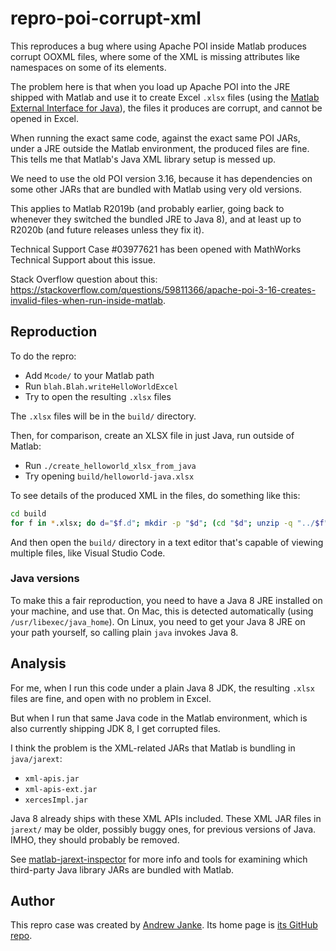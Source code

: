 # repro-poi-corrupt-xml

This reproduces a bug where using Apache POI inside Matlab produces corrupt OOXML files, where some of the XML is missing attributes like namespaces on some of its elements.

The problem here is that when you load up Apache POI into the JRE shipped with Matlab and use it to create Excel `.xlsx` files (using the [Matlab External Interface for Java](https://www.mathworks.com/help/matlab/using-java-libraries-in-matlab.html)), the files it produces are corrupt, and cannot be opened in Excel.

When running the exact same code, against the exact same POI JARs, under a JRE outside the Matlab environment, the produced files are fine. This tells me that Matlab's Java XML library setup is messed up.

We need to use the old POI version 3.16, because it has dependencies on some other JARs that are bundled with Matlab using very old versions.

This applies to Matlab R2019b (and probably earlier, going back to whenever they switched the bundled JRE to Java 8), and at least up to R2020b (and future releases unless they fix it).

Technical Support Case #03977621 has been opened with MathWorks Technical Support about this issue.

Stack Overflow question about this: <https://stackoverflow.com/questions/59811366/apache-poi-3-16-creates-invalid-files-when-run-inside-matlab>.

## Reproduction

To do the repro:

* Add `Mcode/` to your Matlab path
* Run `blah.Blah.writeHelloWorldExcel`
* Try to open the resulting `.xlsx` files

The `.xlsx` files will be in the `build/` directory.

Then, for comparison, create an XLSX file in just Java, run outside of Matlab:

* Run `./create_helloworld_xlsx_from_java`
* Try opening `build/helloworld-java.xlsx`

To see details of the produced XML in the files, do something like this:

```bash
cd build
for f in *.xlsx; do d="$f.d"; mkdir -p "$d"; (cd "$d"; unzip -q "../$f"); done
```

And then open the `build/` directory in a text editor that's capable of viewing multiple files, like Visual Studio Code.

### Java versions

To make this a fair reproduction, you need to have a Java 8 JRE installed on your machine, and use that. On Mac, this is detected automatically (using `/usr/libexec/java_home`). On Linux, you need to get your Java 8 JRE on your path yourself, so calling plain `java` invokes Java 8.

## Analysis

For me, when I run this code under a plain Java 8 JDK, the resulting `.xlsx` files are fine, and open with no problem in Excel.

But when I run that same Java code in the Matlab environment, which is also currently shipping JDK 8, I get corrupted files.

I think the problem is the XML-related JARs that Matlab is bundling in `java/jarext`:

* `xml-apis.jar`
* `xml-apis-ext.jar`
* `xercesImpl.jar`

Java 8 already ships with these XML APIs included. These XML JAR files in `jarext/` may be older, possibly buggy ones, for previous versions of Java. IMHO, they should probably be removed.

See [matlab-jarext-inspector](https://github.com/janklab/matlab-jarext-inspector) for more info and tools for examining which third-party Java library JARs are bundled with Matlab.

## Author

This repro case was created by [Andrew Janke](https://apjanke.net). Its home page is [its GitHub repo](https://github.com/apjanke/repro-poi-corrupt-xml).
